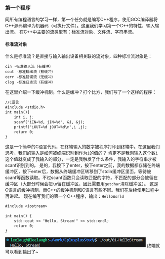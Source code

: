 ### 第一个程序
同所有编程语言的学习一样，第一个任务就是编写C++程序，使用GCC编译器将C++源码编译为机器码（可执行文件）。这里我们学习第一个C++的特性，输入输出流。
在C++中主要的流类型有：标准流对象、文件流、字符串流。
#### 标准流对象
什么是标准流？是直接与输入输出设备相关联的流对象，四种标准流对象是：
```
cin -标准输入流（有缓冲）
cout -标准输出流（有缓冲）
cerr -标准错误流（无缓冲）
clog -标准日志流（有缓冲）
```
在这里介绍一下缓冲机制。什么是缓冲？打个比方，我们写了一个这样的程序：
```
//C语言
#include <stdio.h>
int main(){
	int i, j;
	scanf("iIN=%d, jIN=%d", &i, &j);
	printf("iOUT=%d jOUT=%d\n",i ,j);
	return 0;
}
```
这是一个简单的C语言代码，在终端输入的数字被程序打印到终端中。在这里我们思考，我们的输入是如何被终端识别到作为`i`的值的？
肯定不是我刚输入这个数`i`这个值就变成了我输入的部分，一定是我触发了什么条件，我输入的字符串才被scanf识别到的。
是的，我按下了enter，按下enter之前，我的数据都存储在终端缓冲区，按下enter后，数据从终端缓冲区转移到了stdin缓冲区里面，等待被scanf等函数读取。不过scanf函数只会读取匹配的字符，不匹配的部分会被留在缓冲区（大部分时候会把`\n`留在缓冲区，因此需要用`getchar`清除缓冲区）。
这是C语言的缓冲机制，而C++的缓冲机制和C语言有些不同。我们在后续使用过程中再讲起。
现在编写我们的第一个C++程序，输出：`HelloWorld`
```
#include <iostream>

int main() {
    std::cout << "Hello, Stream!" << std::endl;
    return 0;
}
```
![alt text](image.png)
终端就可以看到输出了~